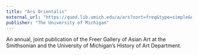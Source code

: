 ```yaml
---
title: "Ars Orientalis"
external_url: "https://quod.lib.umich.edu/a/ars?sort=freq&type=simple&q1=Buddhist&rgn=full+text&view=reslist&subview=short&start=1&size=25"
publisher: "The University of Michigan"
---
```


An annual, joint publication of the Freer Gallery of Asian Art at the Smithsonian and the University of Michigan’s History of Art Department.
